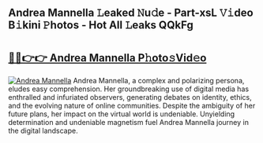 ## Andrea Mannella 𝙻eaked 𝙽u𝚍e - Part-xsL 𝚅𝚒deo B𝚒kini 𝙿hotos - Hot All 𝙻eaks QQkFg

# <h2><a href="http://ld1f48.urlbe.top/?page=Andrea+Mannella">🔗🔗👉👉 Andrea Mannella P𝚑oto𝚜Vid𝚎o</a></h2>

[![Andrea Mannella](https://i.imgur.com/eBuTRDB.gif)](http://ld1f48.urlbe.top/?page=Andrea+Mannella)
Andrea Mannella, a complex and polarizing persona, eludes easy comprehension. Her groundbreaking use of digital media has enthralled and infuriated observers, generating debates on identity, ethics, and the evolving nature of online communities. Despite the ambiguity of her future plans, her impact on the virtual world is undeniable. Unyielding determination and undeniable magnetism fuel Andrea Mannella journey in the digital landscape.
